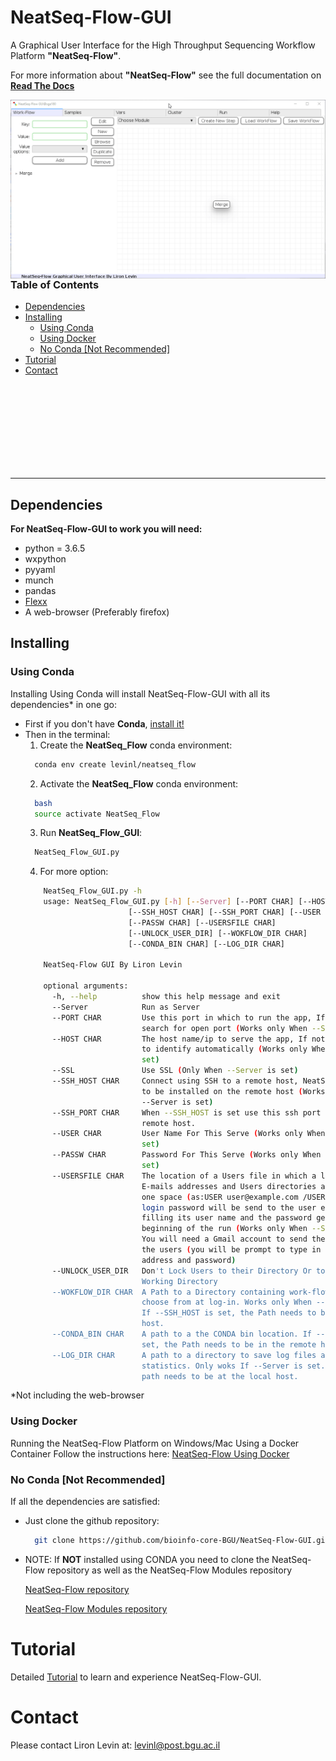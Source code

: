# NeatSeq-Flow-GUI

A Graphical User Interface for the High Throughput Sequencing Workflow Platform **"NeatSeq-Flow"**.

For more information about **"NeatSeq-Flow"** see the full documentation on **[Read The Docs](http://neatseq-flow.readthedocs.io/en/latest/)**

<img align="right" src="https://raw.githubusercontent.com/bioinfo-core-BGU/NeatSeq-Flow-GUI/master/doc/NeatSeq-Flow-GUI.gif" width="650">

### Table of Contents    
- [Dependencies](#dependencies)
- [Installing](#installing)
  - [Using Conda](#using-conda)
  - [Using Docker](#using-docker)
  - [No Conda [Not Recommended]](#no-conda-not-recommended)
- [Tutorial](#tutorial)
- [Contact](#contact)

&nbsp;  
&nbsp;
&nbsp;  
&nbsp;
&nbsp;  
&nbsp;
&nbsp;  
&nbsp;
&nbsp;  
&nbsp;
&nbsp;  
&nbsp;
&nbsp;  
&nbsp;

***

## Dependencies
**For NeatSeq-Flow-GUI to work you will need:**
- python = 3.6.5
- wxpython
- pyyaml
- munch
- pandas
- [Flexx](https://github.com/flexxui/flexx)
- A web-browser (Preferably firefox)

## Installing

  ### Using Conda
  Installing Using Conda will install NeatSeq-Flow-GUI with all its dependencies* in one go: 
  - First if you don't have **Conda**, [install it!](https://conda.io/miniconda.html) 
  - Then in the terminal:
    1. Create the **NeatSeq_Flow** conda environment:
    ```Bash
      conda env create levinl/neatseq_flow
    ```  
    2. Activate the **NeatSeq_Flow** conda environment:
    ```Bash
      bash
      source activate NeatSeq_Flow
    ```
    3. Run **NeatSeq_Flow_GUI**:
    ```Bash 
      NeatSeq_Flow_GUI.py
    ```
    4. For more option:
    ```Bash 
        NeatSeq_Flow_GUI.py -h
        usage: NeatSeq_Flow_GUI.py [-h] [--Server] [--PORT CHAR] [--HOST CHAR] [--SSL]
                           [--SSH_HOST CHAR] [--SSH_PORT CHAR] [--USER CHAR]
                           [--PASSW CHAR] [--USERSFILE CHAR]
                           [--UNLOCK_USER_DIR] [--WOKFLOW_DIR CHAR]
                           [--CONDA_BIN CHAR] [--LOG_DIR CHAR]

        NeatSeq-Flow GUI By Liron Levin

        optional arguments:
          -h, --help          show this help message and exit
          --Server            Run as Server
          --PORT CHAR         Use this port in which to run the app, If not set will
                              search for open port (Works only When --Server is set)
          --HOST CHAR         The host name/ip to serve the app, If not set, will try
                              to identify automatically (Works only When --Server is
                              set)
          --SSL               Use SSL (Only When --Server is set)
          --SSH_HOST CHAR     Connect using SSH to a remote host, NeatSeq-Flow needs
                              to be installed on the remote host (Works only When
                              --Server is set)
          --SSH_PORT CHAR     When --SSH_HOST is set use this ssh port to connect to a
                              remote host.
          --USER CHAR         User Name For This Serve (Works only When --Server is
                              set)
          --PASSW CHAR        Password For This Serve (Works only When --Server is
                              set)
          --USERSFILE CHAR    The location of a Users file in which a list of users,
                              E-mails addresses and Users directories are separated by
                              one space (as:USER user@example.com /USER/DIR). The
                              login password will be send to the user e-mail after
                              filling its user name and the password generated at the
                              beginning of the run (Works only When --Server is set).
                              You will need a Gmail account to send the password to
                              the users (you will be prompt to type in your Gmail
                              address and password)
          --UNLOCK_USER_DIR   Don't Lock Users to their Directory Or to the Current
                              Working Directory
          --WOKFLOW_DIR CHAR  A Path to a Directory containing work-flow files to
                              choose from at log-in. Works only When --Server is set.
                              If --SSH_HOST is set, the Path needs to be in the remote
                              host.
          --CONDA_BIN CHAR    A path to a the CONDA bin location. If --SSH_HOST is
                              set, the Path needs to be in the remote host.
          --LOG_DIR CHAR      A path to a directory to save log files about users
                              statistics. Only woks If --Server is set. In any way the
                              path needs to be at the local host.
    ```
  *Not including the web-browser
  ### Using Docker
  Running the NeatSeq-Flow Platform on Windows/Mac Using a Docker Container
  Follow the instructions here:
    [NeatSeq-Flow Using Docker](https://github.com/bioinfo-core-BGU/NeatSeq-Flow-Using-Docker) 

  ### No Conda [Not Recommended]
  If all the dependencies are satisfied:
  - Just clone the github repository:
    ```Bash 
      git clone https://github.com/bioinfo-core-BGU/NeatSeq-Flow-GUI.git
    ```
  - NOTE: If **NOT** installed using CONDA you need to clone the NeatSeq-Flow repository as well as the NeatSeq-Flow Modules repository
  
    [NeatSeq-Flow repository](https://github.com/bioinfo-core-BGU/neatseq-flow) 
  
    [NeatSeq-Flow Modules repository](https://github.com/bioinfo-core-BGU/neatseq-flow-modules) 

# Tutorial
Detailed [Tutorial](https://github.com/bioinfo-core-BGU/NeatSeq-Flow-GUI/blob/master/Tutorial.md) to learn and experience NeatSeq-Flow-GUI.


# Contact
Please contact Liron Levin at: [levinl@post.bgu.ac.il](mailto:levinl@post.bgu.ac.il)